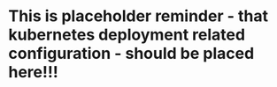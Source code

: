 # This is placeholder reminder - that kubernetes deployment related configuration - should be placed here!!!